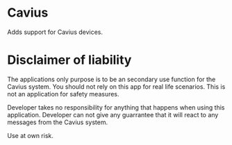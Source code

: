 # Cavius

Adds support for Cavius devices.

# Disclaimer of liability

The applications only purpose is to be an secondary use function for the Cavius system. You should not rely on this app for real life scenarios. This is not an application for safety measures.

Developer takes no responsibility for anything that happens when using this application. Developer can not give any guarrantee that it will react to any messages from the Cavius system.

Use at own risk.